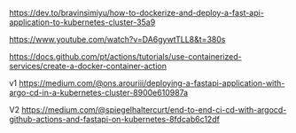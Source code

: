 https://dev.to/bravinsimiyu/how-to-dockerize-and-deploy-a-fast-api-application-to-kubernetes-cluster-35a9


https://www.youtube.com/watch?v=DA6gywtTLL8&t=380s

https://docs.github.com/pt/actions/tutorials/use-containerized-services/create-a-docker-container-action

v1
https://medium.com/@ons.arouriii/deploying-a-fastapi-application-with-argo-cd-in-a-kubernetes-cluster-8900e610987a


V2
https://medium.com/@spiegelhaltercurt/end-to-end-ci-cd-with-argocd-github-actions-and-fastapi-on-kubernetes-8fdcab6c12df
